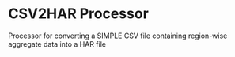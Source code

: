 # CSV2HAR Processor
Processor for converting a SIMPLE CSV file containing region-wise aggregate data into a HAR file

